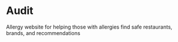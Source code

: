 # Audit
Allergy website for helping those with allergies find safe restaurants, brands, and recommendations
